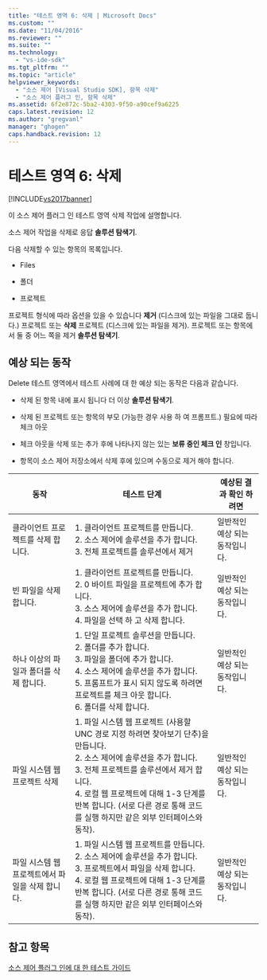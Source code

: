 ```yaml
---
title: "테스트 영역 6: 삭제 | Microsoft Docs"
ms.custom: ""
ms.date: "11/04/2016"
ms.reviewer: ""
ms.suite: ""
ms.technology: 
  - "vs-ide-sdk"
ms.tgt_pltfrm: ""
ms.topic: "article"
helpviewer_keywords: 
  - "소스 제어 [Visual Studio SDK], 항목 삭제"
  - "소스 제어 플러그 인, 항목 삭제"
ms.assetid: 6f2e872c-5ba2-4303-9f50-a90cef9a6225
caps.latest.revision: 12
ms.author: "gregvanl"
manager: "ghogen"
caps.handback.revision: 12
---
```

# 테스트 영역 6: 삭제
[!INCLUDE[vs2017banner](../../code-quality/includes/vs2017banner.md)]

이 소스 제어 플러그 인 테스트 영역 삭제 작업에 설명합니다.  
  
 소스 제어 작업을 삭제로 응답  **솔루션 탐색기**.  
  
 다음 삭제할 수 있는 항목의 목록입니다.  
  
-   Files  
  
-   폴더  
  
-   프로젝트  
  
 프로젝트 형식에 따라 옵션을 있을 수 있습니다  **제거** \(디스크에 있는 파일을 그대로 둡니다.\) 프로젝트 또는  **삭제** 프로젝트 \(디스크에 있는 파일을 제거\).  프로젝트 또는 항목에서 둘 중 어느 쪽을 제거  **솔루션 탐색기**.  
  
## 예상 되는 동작  
 Delete 테스트 영역에서 테스트 사례에 대 한 예상 되는 동작은 다음과 같습니다.  
  
-   삭제 된 항목 내에 표시 됩니다 더 이상  **솔루션 탐색기**.  
  
-   삭제 된 프로젝트 또는 항목의 부모 \(가능한 경우 사용 하 여 프롬프트.\) 필요에 따라 체크 아웃  
  
-   체크 아웃을 삭제 또는 추가 후에 나타나지 않는 있는  **보류 중인 체크 인** 창입니다.  
  
-   항목이 소스 제어 저장소에서 삭제 후에 있으며 수동으로 제거 해야 합니다.  
  
|동작|테스트 단계|예상된 결과 확인 하려면|  
|--------|------------|-------------------|  
|클라이언트 프로젝트를 삭제 합니다.|1.  클라이언트 프로젝트를 만듭니다.<br />2.  소스 제어에 솔루션을 추가 합니다.<br />3.  전체 프로젝트를 솔루션에서 제거|일반적인 예상 되는 동작입니다.|  
|빈 파일을 삭제 합니다.|1.  클라이언트 프로젝트를 만듭니다.<br />2.  0 바이트 파일을 프로젝트에 추가 합니다.<br />3.  소스 제어에 솔루션을 추가 합니다.<br />4.  파일을 선택 하 고 삭제 합니다.|일반적인 예상 되는 동작입니다.|  
|하나 이상의 파일과 폴더를 삭제 합니다.|1.  단일 프로젝트 솔루션을 만듭니다.<br />2.  폴더를 추가 합니다.<br />3.  파일을 폴더에 추가 합니다.<br />4.  소스 제어에 솔루션을 추가 합니다.<br />5.  프롬프트가 표시 되지 않도록 하려면 프로젝트를 체크 아웃 합니다.<br />6.  폴더를 삭제 합니다.|일반적인 예상 되는 동작입니다.|  
|파일 시스템 웹 프로젝트 삭제|1.  파일 시스템 웹 프로젝트 \(사용할 UNC 경로 지정 하려면 찾아보기 단추\)을 만듭니다.<br />2.  소스 제어에 솔루션을 추가 합니다.<br />3.  전체 프로젝트를 솔루션에서 제거 합니다.<br />4.  로컬 웹 프로젝트에 대해 1\-3 단계를 반복 합니다. \(서로 다른 경로 통해 코드를 실행 하지만 같은 외부 인터페이스와 동작\).|일반적인 예상 되는 동작입니다.|  
|파일 시스템 웹 프로젝트에서 파일을 삭제 합니다.|1.  파일 시스템 웹 프로젝트를 만듭니다.<br />2.  소스 제어에 솔루션을 추가 합니다.<br />3.  프로젝트에서 파일을 삭제 합니다.<br />4.  로컬 웹 프로젝트에 대해 1\-3 단계를 반복 합니다. \(서로 다른 경로 통해 코드를 실행 하지만 같은 외부 인터페이스와 동작\).|일반적인 예상 되는 동작입니다.|  
  
## 참고 항목  
 [소스 제어 플러그 인에 대 한 테스트 가이드](../../extensibility/internals/test-guide-for-source-control-plug-ins.md)